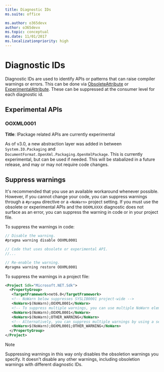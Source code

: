 ```yaml
---
title: Diagnostic IDs
ms.suite: office

ms.author: o365devx
author: o365devx
ms.topic: conceptual
ms.date: 11/01/2017
ms.localizationpriority: high
---
```


# Diagnostic IDs

Diagnostic IDs are used to identify APIs or patterns that can raise compiler warnings or errors. This can be done via [ObsoleteAttribute](/dotnet/api/system.obsoleteattribute.diagnosticid) or [ExperimentalAttribute](/dotnet/api/system.diagnostics.codeanalysis.experimentalattribute). These can be suppressed at the consumer level for each diagnostic id.

## Experimental APIs

### OOXML0001

**Title**: IPackage related APIs are currently experimental

As of v3.0, a new abstraction layer was added in between `System.IO.Packaging` and `DocumentFormat.OpenXml.Packaging.OpenXmlPackage`. This is currently experimental, but can be used if needed. This will be stabalized in a future release, and may or may not require code changes.

## Suppress warnings

It's recommended that you use an available workaround whenever possible. However, if you cannot change your code, you can suppress warnings through a `#pragma` directive or a `<NoWarn>` project setting. If you must use the obsolete or experimental APIs and the `OOXMLXXXX` diagnostic does not surface as an error, you can suppress the warning in code or in your project file.

To suppress the warnings in code:

```csharp
// Disable the warning.
#pragma warning disable OOXML0001

// Code that uses obsolete or experimental API.
//...

// Re-enable the warning.
#pragma warning restore OOXML0001
```

To suppress the warnings in a project file:

```xml
<Project Sdk="Microsoft.NET.Sdk">
  <PropertyGroup>
   <TargetFramework>net6.0</TargetFramework>
   <!-- NoWarn below suppresses SYSLIB0001 project-wide -->
   <NoWarn>$(NoWarn);OOXML0001</NoWarn>
   <!-- To suppress multiple warnings, you can use multiple NoWarn elements -->
   <NoWarn>$(NoWarn);OOXML0001</NoWarn>
   <NoWarn>$(NoWarn);OTHER_WARNING</NoWarn>
   <!-- Alternatively, you can suppress multiple warnings by using a semicolon-delimited list -->
   <NoWarn>$(NoWarn);OOXML0001;OTHER_WARNING</NoWarn>
  </PropertyGroup>
</Project>
```

> [!NOTE]
> Suppressing warnings in this way only disables the obsoletion warnings you specify. It doesn't disable any other warnings, including obsoletion warnings with different diagnostic IDs.

